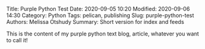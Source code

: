 Title: Purple Python Test
Date: 2020-09-05 10:20
Modified: 2020-09-06 14:30
Category: Python
Tags: pelican, publishing
Slug: purple-python-test
Authors: Melissa Otshudy
Summary: Short version for index and feeds

This is the content of my purple python text blog, article, whatever you want to call it!

